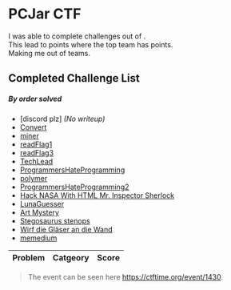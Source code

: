 # PCJar CTF

I was able to complete  challenges out of .\
This lead to  points where the top team has  points.\
Making me  out of  teams.

## Completed Challenge List
##### _By order solved_
* [discord plz] _(No writeup)_
* [Convert](Convert)
* [miner](miner)
* [readFlag1](readFlag1)
* [readFlag3](readFlag3)
* [TechLead](TechLead)
* [ProgrammersHateProgramming](ProgrammersHateProgramming)
* [polymer](polymer)
* [ProgrammersHateProgramming2](ProgrammersHateProgramming2)
* [Hack NASA With HTML Mr. Inspector Sherlock](HackNASAWithHTML)
* [LunaGuesser](LunaGuesser)
* [Art Mystery](ArtMystery)
* [Stegosaurus stenops](StegosaurusStenops)
* [Wirf die Gläser an die Wand](WirfdieGlaser)
* [memedium](memedium)

|Problem|Catgeory|Score|
|---|---|---|

> The event can be seen here https://ctftime.org/event/1430.